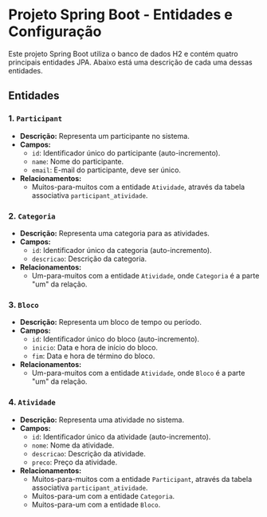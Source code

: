 # Projeto Spring Boot - Entidades e Configuração

Este projeto Spring Boot utiliza o banco de dados H2 e contém quatro principais entidades JPA. Abaixo está uma descrição de cada uma dessas entidades.

## Entidades

### 1. `Participant`

- **Descrição:** Representa um participante no sistema.
- **Campos:** 
  - `id`: Identificador único do participante (auto-incremento).
  - `name`: Nome do participante.
  - `email`: E-mail do participante, deve ser único.
- **Relacionamentos:**
  - Muitos-para-muitos com a entidade `Atividade`, através da tabela associativa `participant_atividade`.

### 2. `Categoria`

- **Descrição:** Representa uma categoria para as atividades.
- **Campos:**
  - `id`: Identificador único da categoria (auto-incremento).
  - `descricao`: Descrição da categoria.
- **Relacionamentos:**
  - Um-para-muitos com a entidade `Atividade`, onde `Categoria` é a parte "um" da relação.

### 3. `Bloco`

- **Descrição:** Representa um bloco de tempo ou período.
- **Campos:**
  - `id`: Identificador único do bloco (auto-incremento).
  - `inicio`: Data e hora de início do bloco.
  - `fim`: Data e hora de término do bloco.
- **Relacionamentos:**
  - Um-para-muitos com a entidade `Atividade`, onde `Bloco` é a parte "um" da relação.

### 4. `Atividade`

- **Descrição:** Representa uma atividade no sistema.
- **Campos:**
  - `id`: Identificador único da atividade (auto-incremento).
  - `nome`: Nome da atividade.
  - `descricao`: Descrição da atividade.
  - `preco`: Preço da atividade.
- **Relacionamentos:**
  - Muitos-para-muitos com a entidade `Participant`, através da tabela associativa `participant_atividade`.
  - Muitos-para-um com a entidade `Categoria`.
  - Muitos-para-um com a entidade `Bloco`.

